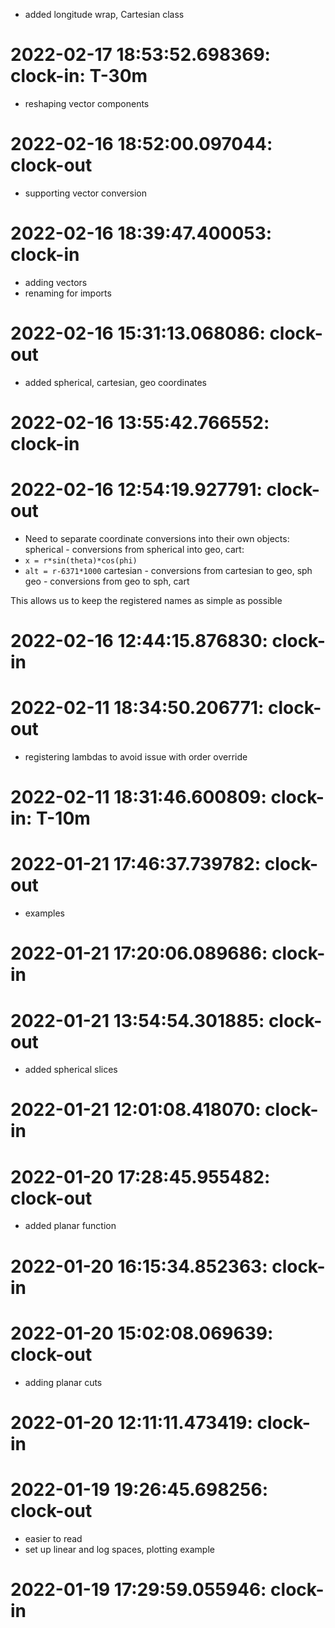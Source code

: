 * added longitude wrap, Cartesian class

# 2022-02-17 18:53:52.698369: clock-in: T-30m 

* reshaping vector components
# 2022-02-16 18:52:00.097044: clock-out

* supporting vector conversion

# 2022-02-16 18:39:47.400053: clock-in

* adding vectors
* renaming for imports
# 2022-02-16 15:31:13.068086: clock-out

* added spherical, cartesian, geo coordinates

# 2022-02-16 13:55:42.766552: clock-in

# 2022-02-16 12:54:19.927791: clock-out

* Need to separate coordinate conversions into their own objects:
spherical - conversions from spherical into geo, cart:
* `x = r*sin(theta)*cos(phi)`
* `alt = r-6371*1000`
cartesian - conversions from cartesian to geo, sph 
geo - conversions from geo to sph, cart

This allows us to keep the registered names as simple as possible

# 2022-02-16 12:44:15.876830: clock-in

# 2022-02-11 18:34:50.206771: clock-out

* registering lambdas to avoid issue with order override

# 2022-02-11 18:31:46.600809: clock-in: T-10m 

# 2022-01-21 17:46:37.739782: clock-out

* examples

# 2022-01-21 17:20:06.089686: clock-in

# 2022-01-21 13:54:54.301885: clock-out

* added spherical slices

# 2022-01-21 12:01:08.418070: clock-in

# 2022-01-20 17:28:45.955482: clock-out

* added planar function

# 2022-01-20 16:15:34.852363: clock-in

# 2022-01-20 15:02:08.069639: clock-out

* adding planar cuts

# 2022-01-20 12:11:11.473419: clock-in

# 2022-01-19 19:26:45.698256: clock-out

* easier to read
* set up linear and log spaces, plotting example

# 2022-01-19 17:29:59.055946: clock-in

